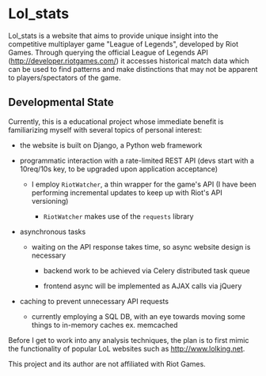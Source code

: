 # Lol_stats
Lol_stats is a website that aims to provide unique insight into the competitive multiplayer game "League of Legends", developed by Riot Games.
Through querying the official League of Legends API (http://developer.riotgames.com/) it accesses historical match data which can be used to find patterns and make distinctions that may not be apparent to players/spectators of the game.

## Developmental State
Currently, this is a educational project whose immediate benefit is familiarizing myself with several topics of personal interest:

- the website is built on Django, a Python web framework

- programmatic interaction with a rate-limited REST API (devs start with a 10req/10s key, to be upgraded upon application acceptance)

    + I employ `RiotWatcher`, a thin wrapper for the game's API (I have been performing incremental updates to keep up with Riot's API versioning)

        * `RiotWatcher` makes use of the `requests` library

- asynchronous tasks

    + waiting on the API response takes time, so async website design is necessary

        * backend work to be achieved via Celery distributed task queue

        * frontend async will be implemented as AJAX calls via jQuery

- caching to prevent unnecessary API requests

    + currently employing a SQL DB, with an eye towards moving some things to in-memory caches ex. memcached

Before I get to work into any analysis techniques, the plan is to first mimic the functionality of popular LoL websites such as http://www.lolking.net.

This project and its author are not affiliated with Riot Games.